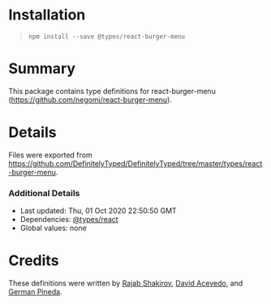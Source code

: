 # Installation
> `npm install --save @types/react-burger-menu`

# Summary
This package contains type definitions for react-burger-menu (https://github.com/negomi/react-burger-menu).

# Details
Files were exported from https://github.com/DefinitelyTyped/DefinitelyTyped/tree/master/types/react-burger-menu.

### Additional Details
 * Last updated: Thu, 01 Oct 2020 22:50:50 GMT
 * Dependencies: [@types/react](https://npmjs.com/package/@types/react)
 * Global values: none

# Credits
These definitions were written by [Rajab Shakirov](https://github.com/radziksh), [David Acevedo](https://github.com/dacevedo12), and [German Pineda](https://github.com/germanp173).

